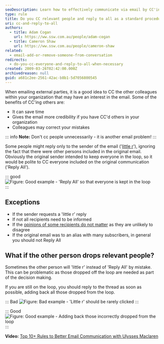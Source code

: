 ```yaml
---
seoDescription: Learn how to effectively communicate via email by CC'ing colleagues and replying to all relevant parties.
type: rule
title: Do you CC relevant people and reply to all as a standard procedure?
uri: cc-and-reply-to-all
authors:
  - title: Adam Cogan
    url: https://ww.ssw.com.au/people/adam-cogan
  - title: Cameron Shaw
    url: https://ww.ssw.com.au/people/cameron-shaw
related:
  - email-add-or-remove-someone-from-conversation
redirects:
  - do-you-cc-everyone-and-reply-to-all-when-necessary
created: 2009-03-26T02:42:00.000Z
archivedreason: null
guid: a681c2ee-2561-42ac-b8b1-5d7056800545
---
```


When emailing external parties, it is a good idea to CC the other colleagues within your organization that may have an interest in the email. Some of the benefits of CC'ing others are:

* It can save time
* Gives the email more credibility if you have CC'd others in your organization
* Colleagues may correct your mistakes

<!--endintro-->

::: info
**Note:** Don't cc people unnecessarily - it is another email problem!
:::

Some people might reply only to the sender of the email ('[little r](https://www.netlingo.com/word/little-r.php)'), ignoring the fact that there were other persons included in the original email. Obviously the original sender intended to keep everyone in the loop, so it would be polite to CC everyone included on the original communication ('Reply All').

::: good  
![Figure: Good example - 'Reply All' so that everyone is kept in the loop](2021-04-12_11-22-09.png)  
:::

## Exceptions

* If the sender requests a 'little r' reply
* If not all recipients need to be informed
* If the [opinions of some recipients do not matter](/email-add-or-remove-someone-from-conversation) as they are unlikely to disagree
* If the original email was to an alias with many subscribers, in general you should not Reply All

## What if the other person drops relevant people?

Sometimes the other person will 'little r' instead of 'Reply All' by mistake. This can be problematic as those dropped off the loop are needed as part of the decision making.

If you are still on the loop, you should reply to the thread as soon as possible, adding back all those dropped from the loop.

::: Bad
![Figure: Bad example - 'Little r' should be rarely clicked](2021-04-12_11-22-10.png)
:::

::: Good
![Figure: Good example - Adding back those incorrectly dropped from the loop](2021-04-12_11-30-35.png)
:::

**Video:** [Top 10+ Rules to Better Email Communication with Ulysses Maclaren](https://www.youtube.com/watch?v=LAqRokqq4jI)
